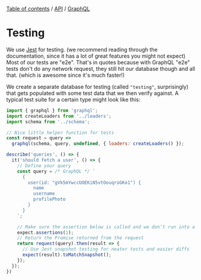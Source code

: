 [Table of contents](../../readme.md) / [API](../intro.md) / [GraphQL](./intro.md)

# Testing

We use [Jest](https://facebook.github.io/jest/) for testing. (we recommend reading through the documentation, since it has a lot of great features you might not expect) Most of our tests are "e2e". That's in quotes because with GraphQL "e2e" tests don't do any network request, they still hit our database though and all that. (which is awesome since it's much faster!)

We create a separate database for testing (called `"testing"`, surprisingly) that gets populated with some test data that we then verify against. A typical test suite for a certain type might look like this:

```javascript
import { graphql } from 'graphql';
import createLoaders from '../loaders';
import schema from '../schema';

// Nice little helper function for tests
const request = query =>
  graphql(schema, query, undefined, { loaders: createLoaders() });

describe('queries', () => {
  it('should fetch a user', () => {
    // Define your query
    const query = /* GraphQL */ `
      {
        user(id: "gVk5mYwccUOEKiN5vtOouqroGKo1") {
          name
          username
          profilePhoto
        }
      }
    `;

    // Make sure the assertion below is called and we don't run into a race condition
    expect.assertions(1);
    // Return the Promise returned from the request
    return request(query).then(result => {
      // Use Jest snapshot testing for neater tests and easier diffs
      expect(result).toMatchSnapshot();
    });
  });
})
```
